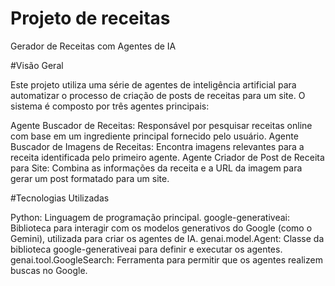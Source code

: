 # Projeto de receitas
Gerador de Receitas com Agentes de IA

#Visão Geral

Este projeto utiliza uma série de agentes de inteligência artificial para automatizar o processo de criação de posts de receitas para um site. O sistema é composto por três agentes principais:

Agente Buscador de Receitas: Responsável por pesquisar receitas online com base em um ingrediente principal fornecido pelo usuário.
Agente Buscador de Imagens de Receitas: Encontra imagens relevantes para a receita identificada pelo primeiro agente.
Agente Criador de Post de Receita para Site: Combina as informações da receita e a URL da imagem para gerar um post formatado para um site.

#Tecnologias Utilizadas

Python: Linguagem de programação principal.
google-generativeai: Biblioteca para interagir com os modelos generativos do Google (como o Gemini), utilizada para criar os agentes de IA.
genai.model.Agent: Classe da biblioteca google-generativeai para definir e executar os agentes.
genai.tool.GoogleSearch: Ferramenta para permitir que os agentes realizem buscas no Google.

